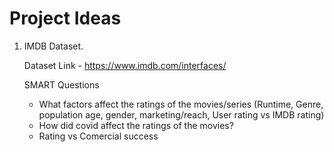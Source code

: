 # Project Ideas

1. IMDB Dataset.

    Dataset Link - https://www.imdb.com/interfaces/

    SMART Questions

    * What factors affect the ratings of the movies/series (Runtime, Genre, population age, gender, marketing/reach, User rating vs IMDB rating)
    * How did covid affect the ratings of the movies?
    * Rating vs Comercial success